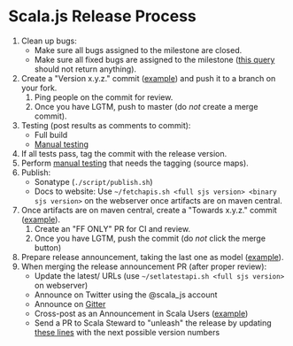 # Scala.js Release Process

1. Clean up bugs:
    - Make sure all bugs assigned to the milestone are closed.
    - Make sure all fixed bugs are assigned to the milestone ([this query][1]
      should not return anything).
1. Create a "Version x.y.z." commit ([example][2]) and push it to a branch on
   your fork.
    1. Ping people on the commit for review.
    1. Once you have LGTM, push to master (do *not* create a merge commit).
1. Testing (post results as comments to commit):
    - Full build
    - [Manual testing][3]
1. If all tests pass, tag the commit with the release version.
1. Perform [manual testing][3] that needs the tagging (source maps).
1. Publish:
    - Sonatype (`./script/publish.sh`)
    - Docs to website: Use
      `~/fetchapis.sh <full sjs version> <binary sjs version>` on the webserver
      once artifacts are on maven central.
1. Once artifacts are on maven central, create a "Towards x.y.z." commit
   ([example][5]).
    1. Create an "FF ONLY" PR for CI and review.
    1. Once you have LGTM, push the commit (do *not* click the merge button)
1. Prepare release announcement, taking the last one as model ([example][6]).
1. When merging the release announcement PR (after proper review):
    - Update the latest/ URLs (use `~/setlatestapi.sh <full sjs version>` on
      webserver)
    - Announce on Twitter using the @scala_js account
    - Announce on [Gitter](https://gitter.im/scala-js/scala-js)
    - Cross-post as an Announcement in Scala Users ([example][7])
    - Send a PR to Scala Steward to "unleash" the release by updating
      [these lines][8] with the next possible version numbers

[1]: https://github.com/scala-js/scala-js/issues?utf8=%E2%9C%93&q=is%3Aissue%20is%3Aclosed%20no%3Amilestone%20-label%3Ainvalid%20-label%3Aduplicate%20-label%3Aas-designed%20-label%3Aquestion%20-label%3Awontfix%20-label%3A%22can%27t%20reproduce%22%20-label%3A%22separate%20repo%22
[2]: https://github.com/scala-js/scala-js/commit/c3520bb9dae46757a975cccd428a77b8d6e6a75e
[3]: https://github.com/scala-js/scala-js/blob/master/TESTING.md
[5]: https://github.com/scala-js/scala-js/commit/c6c82e80f56bd2008ff8273088bbbbbbbc30f777
[6]: https://github.com/scala-js/scala-js-website/commit/057f743c3fb8abe6077fb4debeeec45cd5c53d5d
[7]: https://users.scala-lang.org/t/announcing-scala-js-1-4-0/7013
[8]: https://github.com/scala-steward-org/scala-steward/blob/30f3217ce11bbb0208d70070e7d5f49a3b1a25f0/modules/core/src/main/resources/default.scala-steward.conf#L19-L73
